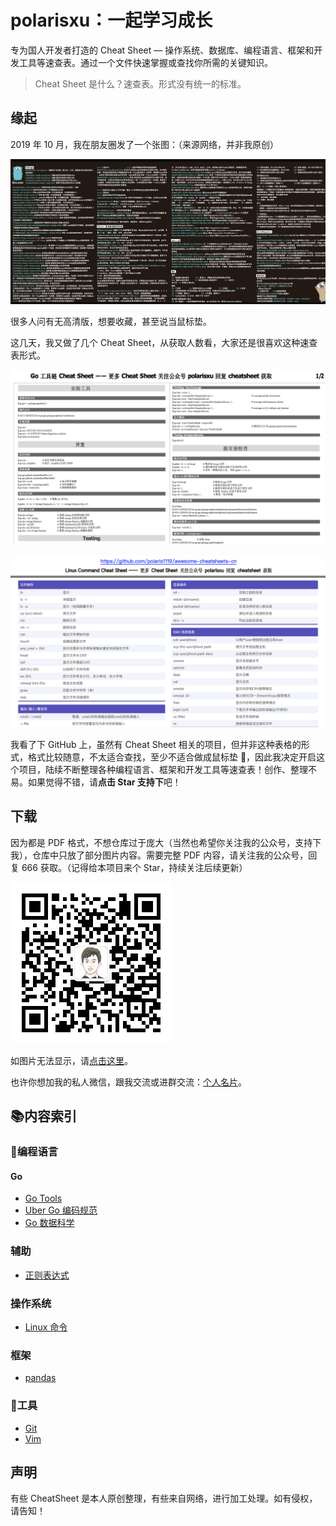 # polarisxu：一起学习成长

专为国人开发者打造的 Cheat Sheet — 操作系统、数据库、编程语言、框架和开发工具等速查表。通过一个文件快速掌握或查找你所需的关键知识。

> Cheat Sheet 是什么？速查表。形式没有统一的标准。

## 缘起

2019 年 10 月，我在朋友圈发了一个张图：（来源网络，并非我原创）

![](golang.png)

很多人问有无高清版，想要收藏，甚至说当鼠标垫。

这几天，我又做了几个 Cheat Sheet，从获取人数看，大家还是很喜欢这种速查表形式。

![Go 工具链 CheatSheet](languages/go/go-tooling-cheat-sheet.png)

![Linux 常用命令 CheatSheet](os/linux/Linux-Command-Cheat-Sheet.png)

我看了下 GitHub 上，虽然有 Cheat Sheet 相关的项目，但并非这种表格的形式，格式比较随意，不太适合查找，至少不适合做成鼠标垫 🤣，因此我决定开启这个项目，陆续不断整理各种编程语言、框架和开发工具等速查表！创作、整理不易。如果觉得不错，请**点击 Star 支持下**吧！

## 下载

因为都是 PDF 格式，不想仓库过于庞大（当然也希望你关注我的公众号，支持下我），仓库中只放了部分图片内容。需要完整 PDF 内容，请关注我的公众号，回复 666 获取。（记得给本项目来个 Star，持续关注后续更新）

![polarisxu](polarisxu.jpg)

如图片无法显示，请[点击这里](https://static.studygolang.com/static/img/polarisxu-qrcode-m.jpg?imageView2/2/w/280)。

也许你想加我的私人微信，跟我交流或进群交流：[个人名片](https://static.studygolang.com/static/img/gopherstudio2.png)。

## 📚内容索引

### 📃编程语言

#### Go

- [Go Tools](languages/go/go-tooling-cheat-sheet.png)
- [Uber Go 编码规范](languages/go/uber-go-guide-cheat-sheet.png)
- [Go 数据科学](languages/go/data-science-in-go-cheat-sheet.png)

### 辅助

- [正则表达式](languages/other/regex-cheat-sheet.png)

### 操作系统

- [Linux 命令](os/linux/Linux-Command-Cheat-Sheet.png)

### 框架

- [pandas](frameworks/pandas.png)

### 🔧工具

- [Git](tools/git-cheat-sheet.png)
- [Vim](tools/vim-cheat-sheet.png)

## 声明

有些 CheatSheet 是本人原创整理，有些来自网络，进行加工处理。如有侵权，请告知！
